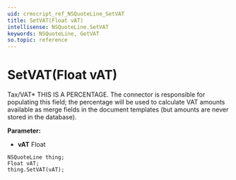 ```yaml
---
uid: crmscript_ref_NSQuoteLine_SetVAT
title: SetVAT(Float vAT)
intellisense: NSQuoteLine.SetVAT
keywords: NSQuoteLine, GetVAT
so.topic: reference
---
```


# SetVAT(Float vAT)

Tax/VAT* THIS IS A PERCENTAGE. The connector is responsible for populating this field; the percentage will be used to calculate VAT amounts available as merge fields in the document templates (but amounts are never stored in the database).

**Parameter:** 
* **vAT** Float

```crmscript
NSQuoteLine thing;
Float vAT;
thing.SetVAT(vAT);
```

